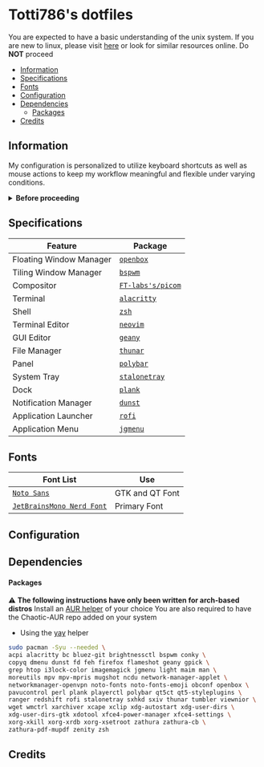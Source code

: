 # Totti786's dotfiles

You are expected to have a basic understanding of the unix system. If you are new to linux, please visit [here](https://linuxjourney.com/lesson/the-shell) or look for similar resources online. Do **NOT** proceed

- [Information](#pencil-information)
- [Specifications](#mag-specifications)
- [Fonts](#ab-fonts)
- [Configuration](#gear-configuration)
- [Dependencies](#pushpin-dependencies)
  - [Packages](#packages)
- [Credits](#sparkles-credits)

## Information

My configuration is personalized to utilize keyboard shortcuts as well as mouse actions to keep my workflow meaningful and flexible under varying conditions.

<details close>
  <summary><b>Before proceeding</b></summary>
  
  - This readme is still a work in progress. Please open an issue for queries beyond its scope
  - All the visual config parameters have been written for a [resolution](https://wiki.archlinux.org/title/Xrandr) of 1920x1080 pixels
  - Non GUI apps will need to be configured manually to be correctly displayed in lower/higher resolutions
  - Please read the [man-page](https://wiki.archlinux.org/title/Man_page) for an app before asking specific questions not addressed here

</details>

## Specifications

| Feature                | Package                                                 |
| --------------------   | ------------------------------------------------------- |
| Floating Window Manager| [`openbox`](https://github.com/danakj/openbox)          |
| Tiling Window Manager  | [`bspwm`](https://github.com/baskerville/bspwm)         |
| Compositor             | [`FT-labs's/picom`](https://github.com/FT-labs/picom)   |
| Terminal               | [`alacritty`](https://github.com/alacritty/alacritty)   |
| Shell                  | [`zsh`](https://www.zsh.org/)                           |
| Terminal Editor        | [`neovim`](https://github.com/neovim/neovim)            |
| GUI Editor      		 | [`geany`](https://github.com/geany/geany)               |
| File Manager    		 | [`thunar`](https://github.com/xfce-mirror/thunar)       |
| Panel                  | [`polybar`](https://github.com/polybar/polybar)         |
| System Tray            | [`stalonetray`](https://github.com/kolbusa/stalonetray) |
| Dock                   | [`plank`](https://github.com/ricotz/plank)              |
| Notification Manager   | [`dunst`](https://github.com/dunst-project/dunst)       |
| Application Launcher   | [`rofi`](https://github.com/davatorium/rofi)            |
| Application Menu       | [`jgmenu`](https://github.com/johanmalm/jgmenu)         |



## Fonts

| Font List                                                                                                | Use                 |
| -------------------------------------------------------------------------------------------------------- | ------------------- |
| [`Noto Sans`](https://fonts.google.com/noto)                                                       	   | GTK and QT Font        |
| [`JetBrainsMono Nerd Font`](https://github.com/jtbx/jetbrainsmono-nerdfont)                              | Primary Font     |

## Configuration


## Dependencies

#### Packages

:warning: **The following instructions have only been written for arch-based distros**
Install an [AUR helper](https://wiki.archlinux.org/title/AUR_helpers) of your choice
You are also required to have the Chaotic-AUR repo added on your system
- Using the [yay](https://github.com/Jguer/yay#installation) helper

```bash
sudo pacman -Syu --needed \
acpi alacritty bc bluez-git brightnessctl bspwm conky \
copyq dmenu dunst fd feh firefox flameshot geany gpick \
grep htop i3lock-color imagemagick jgmenu light maim man \
moreutils mpv mpv-mpris mugshot ncdu network-manager-applet \
networkmanager-openvpn noto-fonts noto-fonts-emoji obconf openbox \
pavucontrol perl plank playerctl polybar qt5ct qt5-styleplugins \
ranger redshift rofi stalonetray sxhkd sxiv thunar tumbler viewnior \
wget wmctrl xarchiver xcape xclip xdg-autostart xdg-user-dirs \
xdg-user-dirs-gtk xdotool xfce4-power-manager xfce4-settings \
xorg-xkill xorg-xrdb xorg-xsetroot zathura zathura-cb \
zathura-pdf-mupdf zenity zsh
```

## Credits

